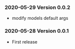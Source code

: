 ### 2020-05-29 Version 0.0.2
* modify models default args

### 2020-05-28 Version 0.0.1
* First release